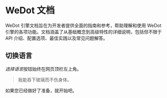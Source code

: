 # WeDot 文档

WeDot 引擎文档旨在为开发者提供全面的指南和参考，帮助理解和使用 WeDot 引擎的各项功能。文档涵盖了从基础概念到高级特性的详细说明，包括但不限于 API 介绍、配置选项、最佳实践以及常见问题解答。

## 切换语言

<i class="fa fa-language">选择语言</i>按钮始终在网页顶栏左上角。

> 我能吞下玻璃而不伤身体。

如果您已经做好了准备，就开始吧。

